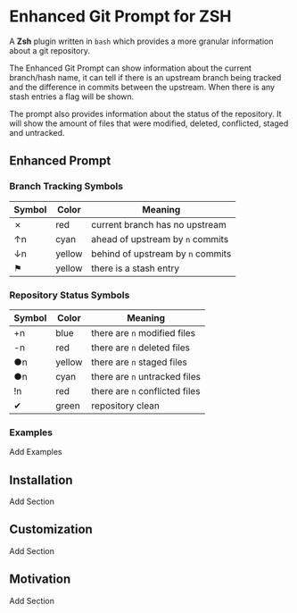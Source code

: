 # Enhanced Git Prompt for ZSH

A __Zsh__ plugin written in `bash` which provides a more granular information about a git repository.

The Enhanced Git Prompt can show information about the current branch/hash name, it can tell if there is an upstream branch being tracked and the difference in commits between the upstream. When there is any stash entries a flag will be shown.

The prompt also provides information about the status of the repository. It will show the amount of files that were modified, deleted, conflicted, staged and untracked.

## Enhanced Prompt

### Branch Tracking Symbols

| Symbol | Color  | Meaning                            |
|--------|--------|------------------------------------|
| ✗      | red    | current branch has no upstream     |
| ↑n     | cyan   | ahead of upstream by `n` commits   |
| ↓n     | yellow | behind of upstream by `n` commits  |
| ⚑      | yellow | there is a stash entry           |

### Repository Status Symbols

| Symbol | Color  | Meaning                        |
|--------|--------|--------------------------------|
| +n     | blue   | there are `n` modified files   |
| -n     | red    | there are `n` deleted files    |
| ●n     | yellow | there are `n` staged files     |
| ●n     | cyan   | there are `n` untracked files  |
| !n     | red    | there are `n` conflicted files |
| ✔      | green  | repository clean               |

### Examples

Add Examples

## Installation

Add Section

## Customization

Add Section

## Motivation

Add Section
